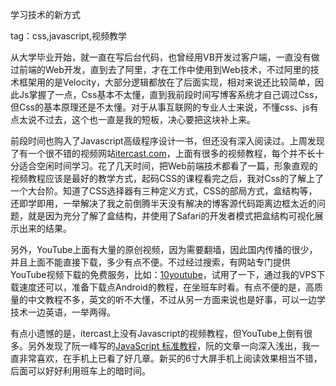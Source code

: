 学习技术的新方式

tag：css,javascript,视频教学

从大学毕业开始，就一直在写后台代码，也曾经用VB开发过客户端，一直没有做过前端的Web开发，直到去了阿里，才在工作中使用到Web技术，不过阿里的技术框架用的是Velocity，大部分逻辑都放在了后面实现，相对来说还比较简单，因此Js掌握了一点，Css基本不太懂，直到我前段时间写博客系统才自己调过Css，但Css的基本原理还是不太懂。对于从事互联网的专业人士来说，不懂css、js有点太说不过去，这个也一直是我的短板，决心要把这块补上来。

前段时间也购入了Javascript高级程序设计一书，但还没有深入阅读过。上周发现了有一个很不错的视频网站[itercast.com](http://itercast.net)，上面有很多的视频教程，每个并不长十分适合空闲时间学习。花了几天时间，把Web前端技术都看了一篇，形象直观的视频教程应该是最好的教学方式，起码CSS的课程看完之后，我对Css的了解上了一个大台阶。知道了CSS选择器有三种定义方式，CSS的部局方式，盒结构等，还即学即用，一举解决了我之前倒腾半天没有解决的博客源代码距离边框太近的问题，就是因为充分了解了盒结构，并使用了Safari的开发者模式把盒结构可视化展示出来的结果。

另外，YouTube上面有大量的原创视频，因为需要翻墙，因此国内传播的很少，并且上面不能直接下载，多少有点不便。不过经过搜索，有网站专门提供YouTube视频下载的免费服务，比如：[10youtube](http://www.10youtube.com)，试用了一下，通过我的VPS下载速度还可以，准备下载点Android的教程，在坐班车时看。有点不便的是，高质量的中文教程不多，英文的听不大懂，不过从另一方面来说也是好事，可以一边学技术一边英语，一举两得。

有点小遗憾的是，itercast上没有Javascript的视频教程，但YouTube上倒有很多。另外发现了阮一峰写的[JavaScript 标准教程](http://javascript.ruanyifeng.com/)，阮的文章一向深入浅出，我一直非常喜欢，在手机上已看了好几章。新买的6寸大屏手机上阅读效果相当不错，后面可以好好利用班车上的暗时间。

